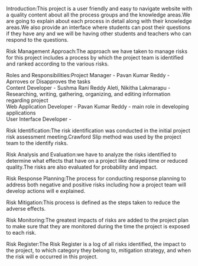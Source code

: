Introduction:This project is a user friendly and easy to navigate website with a quality content about all the process groups and the knowledge areas.We are going to explain about each process in detail along with their knowledge areas.We also provide an interface where students can post their questions if they have any and we will be having other students and teachers who can respond to the questions.

Risk Management Approach:The approach we have taken to manage risks for this project includes a process by which the project team is identified and ranked according to the various risks.

Roles and Responsibilities:Project Manager - Pavan Kumar Reddy - Aprroves or Disapproves the tasks <br> Content Developer - Sushma Rani Reddy Aleti, Nikitha Lakmarapu - Researching, writing, gathering, organizing, and editing information regarding project <br>Web Application Developer - Pavan Kumar Reddy - main role in developing applications<br> User Interface Developer - 

Risk Identification:The risk identification was conducted in the initial project risk assessment meeting.Crawford Slip method was used by the project team to the identify risks.

Risk Analysis and Evaluation:we have to analyze the risks identified to determine what effects that have on a project like delayed time or reduced quality.The risks are also evaluated for probability and impact.

Risk Response Planning:The process for conducting response planning to address both negative and positive risks including how a project team will develop actions will e explained.

Risk Mitigation:This process is defined as the steps taken to reduce the adverse effects.

Risk Monitoring:The greatest impacts of risks are added to the project plan to make sure that they are monitored during the time the project is exposed to each risk.


Risk Register:The Risk Register is a log of all risks identified, the impact to the project, to which category they belong to, mitigation strategy, and when the risk will e occurred in this project. 

